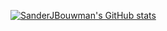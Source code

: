 [![SanderJBouwman's GitHub stats](https://github-readme-stats.vercel.app/api?username=SanderJBouwman&&theme=transparen)](https://github.com/anuraghazra/github-readme-stats)
